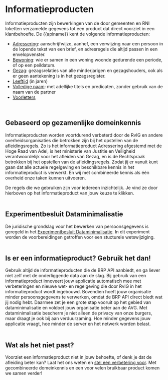 # Informatieproducten

Informatieproducten zijn bewerkingen van de door gemeenten en RNI loketten verzamelde gegevens tot een product dat direct voorziet in een klantbehoefte. De {{apiname}} kent de volgende informatieproducten:
- [Adressering](./personen/documentatie/informatieproducten/adressering): aanschrijfwijze, aanhef, een verwijzing naar een persoon in de lopende tekst van een brief, en adresregels die altijd passen in een envelopvenster.
- [Bewoning](./bewoning/documentatie/index): wie er samen in een woning woonde gedurende een periode, of op een peildatum.
- [Gezag](./personen/documentatie/informatieproducten/gezag): gezagsrelaties van alle minderjarigen en gezagshouders, ook als er geen aantekening is in het gezagsregister.  
- [Leeftijd](./personen/documentatie/informatieproducten/leeftijd) (in jaren)
- [Volledige naam](./personen/documentatie/informatieproducten/volledigenaam): met adellijke titels en predicaten, zonder gebruik van de naam van de partner
- [Voorletters](./personen/documentatie/informatieproducten/voorletters)
  
<br>

## Gebaseerd op gezamenlijke domeinkennis

Informatieproducten worden voortdurend verbeterd door de RvIG en andere overheidsorganisaties die betrokken zijn bij het opstellen van de afleidingsregels. Zo is het informatieproduct Adressering afgestemd met de Hoge Raad van Adel, is het ministerie van Justitie en Veiligheid verantwoordelijk voor het afleiden van Gezag, en is de Rechtspraak betrokken bij het opstellen van de afleidingsregels. Zodat jij er vanuit kunt gaan dat alle actuele regelgeving en beschikbare kennis in het informatieproduct is verwerkt. En wij met combineerde kennis als één overheid onze taken kunnen uitvoeren.   

De regels die we gebruiken zijn voor iedereen inzichtelijk. Je vind ze door hierboven op het informatieproduct van jouw keuze te klikken.  
<br>
## Experimentbesluit Dataminimalisatie
De juridische grondslag voor het bewerken van persoonsgegevens is geregeld in het [Experimentbesluit Dataminimalisatie](https://zoek.officielebekendmakingen.nl/stb-2024-96.html). In dit experiment worden de voorbereidingen getroffen voor een stucturele wetswijziging.  
<br>
## Is er een informatieproduct? Gebruik het dan!

Gebruik altijd de informatieproducten die de BRP API aanbiedt, en ga liever niet zelf met de onderliggende data aan de slag. Bij gebruik van een informatieproduct innoveert jouw applicatie automatisch mee met verbeteringen en nieuwe wet- en regelgeving die door RvIG in het informatieproduct wordt ingebouwd. Bovendien hoeft jouw organisatie minder persoonsgegevens te verwerken, omdat de BRP API direct biedt wat jij nodig hebt. Daarmee zet je een grote stap vooruit op het gebied van dataminimalisatie en voldoet jouw organisatie beter aan de AVG. Met dataminimalisatie bescherm je niet alleen de privacy van onze burgers, maar draagt je ook bij aan verduurzaming. Hoe minder gegevens jouw applicatie vraagt, hoe minder de server en het netwerk worden belast.  
<br>
## Wat als het niet past?

Voorziet een informatieproduct niet in jouw behoefte, of denk je dat de afleiding beter kan? Laat het ons weten en [stel een verbetering voor](https://github.com/BRP-API/Haal-Centraal-BRP-bevragen/issues/new?assignees=&labels=enhancement&template=enhancement.md&title=). Met gecombineerde domeinkennis en een voor velen bruikbaar product komen we samen verder!
